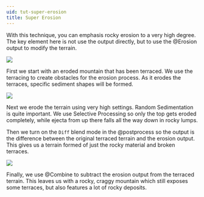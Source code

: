 ```yaml
---
uid: tut-super-erosion
title: Super Erosion
---
```


With this technique, you can emphasis rocky erosion to a very high degree. The key element here is not use the output directly, but to use the @Erosion output to modify the terrain.

![](/images/tut/super-erosion-1.jpg)

First we start with an eroded mountain that has been terraced. We use the terracing to create obstacles for the erosion process. As it erodes the terraces, specific sediment shapes will be formed.

![](/images/tut/super-erosion-2.jpg)

Next we erode the terrain using very high settings. Random Sedimentation is quite important. We use Selective Processing so only the top gets eroded completely, while ejecta from up there falls all the way down in rocky lumps.

Then we turn on the `Diff` blend mode in the @postprocess so the output is the difference between the original terraced terrain and the erosion output. This gives us a terrain formed of just the rocky material and broken terraces.

![](/images/tut/super-erosion-3.jpg)

Finally, we use @Combine to subtract the erosion output from the terraced terrain. This leaves us with a rocky, craggy mountain which still exposes some terraces, but also features a lot of rocky deposits.